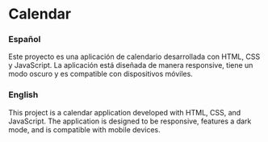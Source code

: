# Calendar

### Español

Este proyecto es una aplicación de calendario desarrollada con HTML, CSS y JavaScript. La aplicación está diseñada de manera responsive, tiene un modo oscuro y es compatible con dispositivos móviles.

### English

This project is a calendar application developed with HTML, CSS, and JavaScript. The application is designed to be responsive, features a dark mode, and is compatible with mobile devices.
